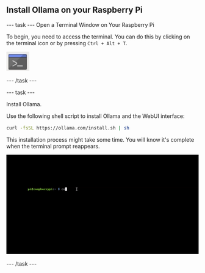 ## Install Ollama on your Raspberry Pi

--- task ---
Open a Terminal Window on Your Raspberry Pi

To begin, you need to access the terminal. You can do this by clicking on the terminal icon or by pressing `Ctrl + Alt + T`.

![Icon of a terminal window with a grey background and a blue title bar at the top, featuring a white command prompt symbol in the center.](images/terminal.png)

--- /task ---

--- task ---

Install Ollama.

Use the following shell script to install Ollama and the WebUI interface:

```sh
curl -fsSL https://ollama.com/install.sh | sh
```
This installation process might take some time. You will know it's complete when the terminal prompt reappears.

![The installation process of ollama on a linux terminal window. The user types the command and we watch as a progress bar fills and the prompt returns](images/install_ollama.gif)

--- /task ---
